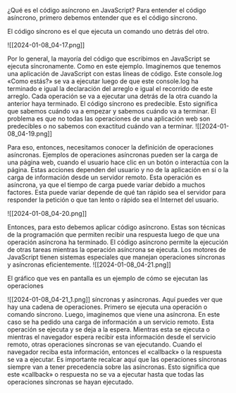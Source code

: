 
 ¿Qué es el código asíncrono en JavaScript? Para entender el código asíncrono, primero debemos entender que es el código síncrono. 
 
 El código síncrono es el que ejecuta un comando uno detrás del otro.
 
  
  ![[2024-01-08_04-17.png]]
  
  Por lo general, la mayoría del código que escribimos en JavaScript se ejecuta síncronamente. Como en este ejemplo. Imaginemos que tenemos una aplicación de JavaScript con estas líneas de código. Este console.log «Como estás?» se va a ejecutar luego de que este console.log ha terminado e igual la declaración del arreglo e igual el recorrido de este arreglo. Cada operación se va a ejecutar una detrás de la otra cuando la anterior haya terminado. El código síncrono es predecible. Esto significa que sabemos cuándo va a empezar y sabemos cuándo va a terminar. El problema es que no todas las operaciones de una aplicación web son predecibles o no sabemos con exactitud cuándo van a terminar. 
  ![[2024-01-08_04-19.png]]
  
  
  
  Para eso, entonces, necesitamos conocer la definición de operaciones asíncronas. Ejemplos de operaciones asíncronas pueden ser la carga de una página web, cuando el usuario hace clic en un botón o interactúa con la página. Estas acciones dependen del usuario y no de la aplicación en sí o la carga de información desde un servidor remoto. Esta operación es asíncrona, ya que el tiempo de carga puede variar debido a muchos factores. Esta puede variar depende de qué tan rápido sea el servidor para responder la petición o que tan lento o rápido sea el Internet del usuario.
  
   
   ![[2024-01-08_04-20.png]]
   
   Entonces, para esto debemos aplicar código asíncrono. Estas son técnicas de la programación que permiten recibir una respuesta luego de que una operación asíncrona ha terminado. El código asíncrono permite la ejecución de otras tareas mientras la operación asíncrona se ejecuta. Los motores de JavaScript tienen sistemas especiales que manejan operaciones síncronas y asíncronas eficientemente. 
   ![[2024-01-08_04-21.png]]
   
   
   El gráfico que ves en pantalla es un ejemplo de cómo se ejecutan las operaciones 
   
   ![[2024-01-08_04-21_1.png]]
   síncronas y asíncronas. Aquí puedes ver que hay una cadena de operaciones. Primero se ejecuta una operación o comando síncrono. Luego, imaginemos que viene una asíncrona. En este caso se ha pedido una carga de información a un servicio remoto. Esta operación se ejecuta y se deja a la espera. Mientras esta se ejecuta o mientras el navegador espera recibir esta información desde el servicio remoto, otras operaciones síncronas se van ejecutando. Cuando el navegador reciba esta información, entonces el «callback» o la respuesta se va a ejecutar. Es importante recalcar aquí que las operaciones síncronas siempre van a tener precedencia sobre las asíncronas. Esto significa que este «callback» o respuesta no se va a ejecutar hasta que todas las operaciones síncronas se hayan ejecutado. 